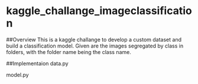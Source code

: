 # kaggle_challange_imageclassification

##Overview
This is a kaggle challange to develop a custom dataset and build a classification model. Given are the images segregated by class in folders, with the folder name being the class name.

##Implementaion
data.py


model.py

